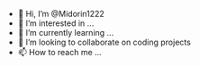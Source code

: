 - 👋 Hi, I’m @Midorin1222
- 👀 I’m interested in ...
- 🌱 I’m currently learning ...
- 💞️ I’m looking to collaborate on coding projects
- 📫 How to reach me ...

<!---
Midorin1222/Midorin1222 is a ✨ special ✨ repository because its `README.md` (this file) appears on your GitHub profile.
You can click the Preview link to take a look at your changes.
--->
